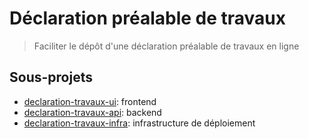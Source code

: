 # Déclaration préalable de travaux

> Faciliter le dépôt d'une déclaration préalable de travaux en ligne

## Sous-projets

- [declaration-travaux-ui](https://github.com/MTES-MCT/declaration-travaux-ui): frontend
- [declaration-travaux-api](https://github.com/MTES-MCT/declaration-travaux-api): backend
- [declaration-travaux-infra](https://github.com/MTES-MCT/declaration-travaux-infra): infrastructure de déploiement
